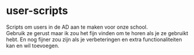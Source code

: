 # user-scripts
Scripts om users in de AD aan te maken voor onze school.<br>
Gebruik ze gerust maar ik zou het fijn vinden om te horen als je ze gebruikt hebt. En nog fijner zou zijn als je verbeteringen en extra functionaliteiten kan en wil toevoegen.
